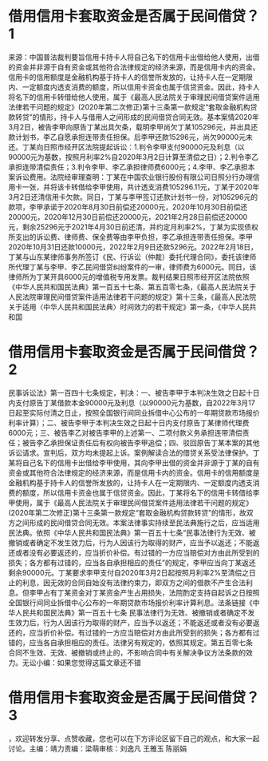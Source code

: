 # 借用信用卡套取资金是否属于民间借贷？1

来源：中国普法裁判要旨信用卡持卡人将自己名下的信用卡出借给他人使用，出借的资金并非源于自有资金或其他符合法律规定的经济来源，而是信用卡内的资金。信用卡的信用额度是金融机构基于持卡人的信誉所发放的，让持卡人在一定期限内、一定额度内透支消费的额度，所以信用卡资金也属于信贷资金。因此，持卡人将名下的信用卡转借给他人使用，属于《最高人民法院关于审理民间借贷案件适用法律若干问题的规定》(2020年第二次修正)第十三条第一款规定“套取金融机构贷款转贷”的情形，持卡人与借用人之间形成的民间借贷合同无效。基本案情2020年3月2日，被告李甲向原告丁某出具欠条，载明李甲尚欠丁某105296元，并出具还款计划书，李乙自愿承担连带责任担保。后李甲还款15296元，尚欠90000元未还。丁某向日照市经开区法院提起诉讼：1.判令李甲支付90000元及利息（以90000元为基数，按照月利率2%自2020年3月2日计算至清偿之日）；2.判令李乙承担连带清偿责任；3.判令李甲、李乙承担律师费6000元；4.李甲、李乙承担本案诉讼费用。法院经审理查明：丁某在中国农业银行股份有限公司日照分行办理信用卡一张，并将该卡转借给李甲使用，共计透支消费105296.11元，丁某于2020年3月2日还清信用卡欠款。同日，丁某与李甲签订还款计划书一份，对105296元的款项，李甲承诺于2020年8月30日前偿还20000元，2020年10月30日前偿还20000元，2020年12月30日前偿还20000元，2021年2月28日前偿还20000元，剩余25296元于2021年4月30日前还清，并约定月利率2%，丁某为实现债权所支出的诉讼费、律师费、保全费等由李甲负担，李乙承担连带责任担保。李甲2020年10月31日还款10000元，2022年2月9日还款5296元。2022年2月18日，丁某与山东某律师事务所签订《民、行诉讼（仲裁）委托代理合同》，委托该律师所代理丁某与李甲、李乙民间借贷纠纷案件的一审，律师费为6000元。同日，该律师所为丁某开具6000元的增值税专用发票。裁判结果日照市经开区法院依照《中华人民共和国民法典》第一百五十七条、第五百零七条，《最高人民法院关于人民法院审理民间借贷案件适用法律若干问题的规定》第十三条，《最高人民法院关于适用〈中华人民共和国民法典〉时间效力的若干规定》第一条，《中华人民共和国

# 借用信用卡套取资金是否属于民间借贷？2

民事诉讼法》第一百四十七条规定，判决：一、被告李甲于本判决生效之日起十日内支付原告丁某借款本金90000元及利息（以90000元为基数，自2022年3月17日起至实际付清之日止，按照全国银行间同业拆借中心公布的一年期贷款市场报价利率计算）；二、被告李甲于本判决生效之日起十日内支付原告丁某律师代理费6000元；三、被告李乙对被告李甲的上述第一、二项付款义务承担连带清偿责任；被告李乙承担保证责任后有权向被告李甲追偿；四、驳回原告丁某本案的其他诉讼请求。宣判后，双方均未提起上诉。案例解读合法的借贷关系受法律保护。丁某将自己名下的信用卡出借给李甲使用，其向李甲出借的资金并非源于丁某的自有资金或其他符合法律规定的经济来源，而是信用卡内的资金。信用卡的信用额度是金融机构基于持卡人的信誉所发放的，让持卡人在一定期限内、一定额度内透支消费的额度，所以信用卡资金也属于信贷资金。因此，丁某将名下的信用卡转借给李甲使用，属于《最高人民法院关于审理民间借贷案件适用法律若干问题的规定》(2020年第二次修正)第十三条第一款规定“套取金融机构贷款转贷”的情形，故双方之间形成的民间借贷合同无效。本案法律事实持续至民法典施行之后，应当适用民法典。依照《中华人民共和国民法典》第一百五十七条“民事法律行为无效、被撤销或者确定不发生效力后，行为人因该行为取得的财产，应当予以返还；不能返还或者没有必要返还的，应当折价补偿。有过错的一方应当赔偿对方由此所受到的损失；各方都有过错的，应当各自承担相应的责任”的规定，李甲应当向丁某返还剩余90000元。丁某要求李甲支付自2020年3月2日起按照月利率2%至清偿之日止的利息，因无效的合同自始没有法律约束力，即双方之间的借款不产生合法利息。但李甲占有丁某资金对丁某资金产生占用损失，法院酌定支持自起诉之日按照全国银行间同业拆借中心公布的一年期贷款市场报价利率计算利息。法条链接《中华人民共和国民法典》第一百五十七条 民事法律行为无效、被撤销或者确定不发生效力后，行为人因该行为取得的财产，应当予以返还；不能返还或者没有必要返还的，应当折价补偿。有过错的一方应当赔偿对方由此所受到的损失；各方都有过错的，应当各自承担相应的责任。法律另有规定的，依照其规定。第五百零七条 合同不生效、无效、被撤销或终止的，不影响合同中有关解决争议方法条款的效力。无讼小编：如果您觉得这篇文章还不错

# 借用信用卡套取资金是否属于民间借贷？3

，欢迎转发分享、点赞收藏，您也可以在下方评论区留下自己的观点，和大家一起讨论。主编：靖力责编：梁萌审核：刘逸凡 王雅玉 陈丽娟

